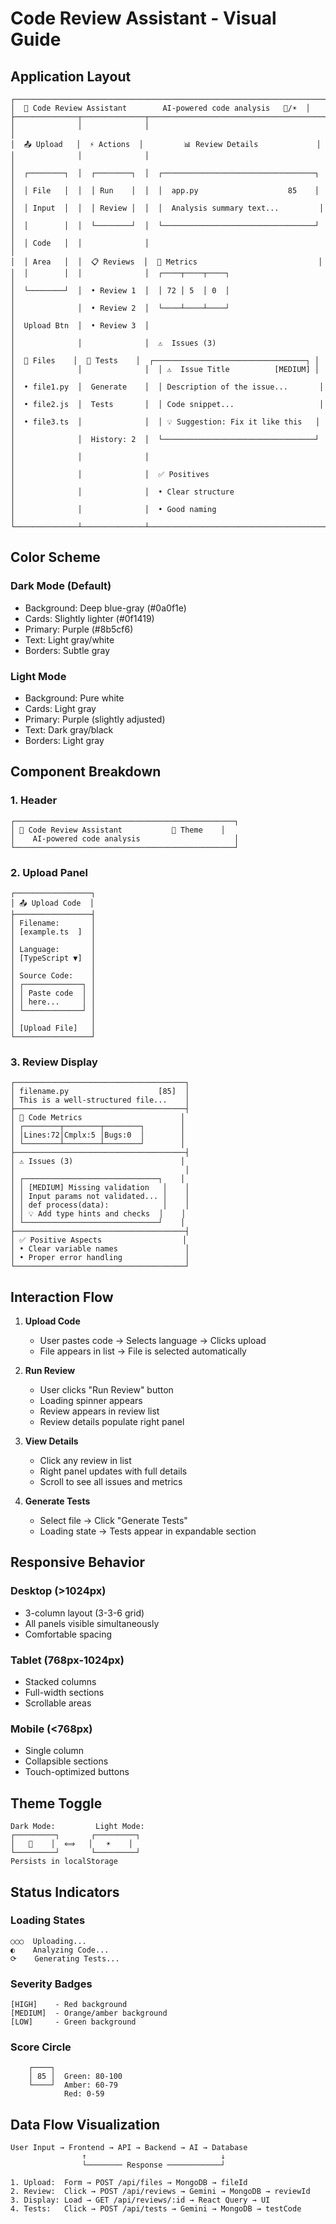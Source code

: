 # Code Review Assistant - Visual Guide

## Application Layout

```
┌─────────────────────────────────────────────────────────────────────┐
│  🔷 Code Review Assistant        AI-powered code analysis   🌙/☀️  │
├──────────────┬──────────────┬────────────────────────────────────────┤
│              │              │                                        │
│  📤 Upload   │  ⚡ Actions  │         📊 Review Details             │
│              │              │                                        │
│  ┌────────┐  │  ┌────────┐  │  ┌──────────────────────────────────┐ │
│  │ File   │  │  │ Run    │  │  │  app.py                    85    │ │
│  │ Input  │  │  │ Review │  │  │  Analysis summary text...         │ │
│  │        │  │  └────────┘  │  └──────────────────────────────────┘ │
│  │ Code   │  │              │                                        │
│  │ Area   │  │  📋 Reviews  │  🎯 Metrics                           │
│  │        │  │              │  ┌────┬────┬────┐                     │
│  └────────┘  │  • Review 1  │  │ 72 │ 5  │ 0  │                     │
│              │  • Review 2  │  └────┴────┴────┘                     │
│  Upload Btn  │  • Review 3  │                                        │
│              │              │  ⚠️  Issues (3)                        │
│  📁 Files    │  🧪 Tests    │  ┌──────────────────────────────────┐ │
│              │              │  │ ⚠️  Issue Title          [MEDIUM] │ │
│  • file1.py  │  Generate    │  │ Description of the issue...       │ │
│  • file2.js  │  Tests       │  │ Code snippet...                   │ │
│  • file3.ts  │              │  │ 💡 Suggestion: Fix it like this   │ │
│              │  History: 2  │  └──────────────────────────────────┘ │
│              │              │                                        │
│              │              │  ✅ Positives                          │
│              │              │  • Clear structure                     │
│              │              │  • Good naming                         │
└──────────────┴──────────────┴────────────────────────────────────────┘
```

## Color Scheme

### Dark Mode (Default)
- Background: Deep blue-gray (#0a0f1e)
- Cards: Slightly lighter (#0f1419)
- Primary: Purple (#8b5cf6)
- Text: Light gray/white
- Borders: Subtle gray

### Light Mode
- Background: Pure white
- Cards: Light gray
- Primary: Purple (slightly adjusted)
- Text: Dark gray/black
- Borders: Light gray

## Component Breakdown

### 1. Header
```
┌─────────────────────────────────────────────────┐
│ 🔷 Code Review Assistant           🌙 Theme    │
│    AI-powered code analysis                     │
└─────────────────────────────────────────────────┘
```

### 2. Upload Panel
```
┌─────────────────┐
│ 📤 Upload Code  │
├─────────────────┤
│ Filename:       │
│ [example.ts  ]  │
│                 │
│ Language:       │
│ [TypeScript ▼]  │
│                 │
│ Source Code:    │
│ ┌─────────────┐ │
│ │ Paste code  │ │
│ │ here...     │ │
│ └─────────────┘ │
│                 │
│ [Upload File]   │
└─────────────────┘
```

### 3. Review Display
```
┌──────────────────────────────────────┐
│ filename.py                    [85]  │
│ This is a well-structured file...    │
├──────────────────────────────────────┤
│ 🎯 Code Metrics                      │
│ ┌────────┬────────┬────────┐        │
│ │Lines:72│Cmplx:5 │Bugs:0  │        │
│ └────────┴────────┴────────┘        │
├──────────────────────────────────────┤
│ ⚠️ Issues (3)                        │
│                                      │
│ ┌──────────────────────────────┐    │
│ │ [MEDIUM] Missing validation   │    │
│ │ Input params not validated... │    │
│ │ def process(data):            │    │
│ │ 💡 Add type hints and checks  │    │
│ └──────────────────────────────┘    │
├──────────────────────────────────────┤
│ ✅ Positive Aspects                  │
│ • Clear variable names               │
│ • Proper error handling              │
└──────────────────────────────────────┘
```

## Interaction Flow

1. **Upload Code**
   - User pastes code → Selects language → Clicks upload
   - File appears in list → File is selected automatically

2. **Run Review**
   - User clicks "Run Review" button
   - Loading spinner appears
   - Review appears in review list
   - Review details populate right panel

3. **View Details**
   - Click any review in list
   - Right panel updates with full details
   - Scroll to see all issues and metrics

4. **Generate Tests**
   - Select file → Click "Generate Tests"
   - Loading state → Tests appear in expandable section

## Responsive Behavior

### Desktop (>1024px)
- 3-column layout (3-3-6 grid)
- All panels visible simultaneously
- Comfortable spacing

### Tablet (768px-1024px)
- Stacked columns
- Full-width sections
- Scrollable areas

### Mobile (<768px)
- Single column
- Collapsible sections
- Touch-optimized buttons

## Theme Toggle

```
Dark Mode:         Light Mode:
┌─────────┐       ┌─────────┐
│   🌙    │  ⟺   │   ☀️    │
└─────────┘       └─────────┘
Persists in localStorage
```

## Status Indicators

### Loading States
```
○○○  Uploading...
◐    Analyzing Code...
⟳    Generating Tests...
```

### Severity Badges
```
[HIGH]    - Red background
[MEDIUM]  - Orange/amber background  
[LOW]     - Green background
```

### Score Circle
```
    ┌────┐
    │ 85 │  Green: 80-100
    └────┘  Amber: 60-79
            Red: 0-59
```

## Data Flow Visualization

```
User Input → Frontend → API → Backend → AI → Database
                ↑                              ↓
                └──────── Response ────────────┘

1. Upload:  Form → POST /api/files → MongoDB → fileId
2. Review:  Click → POST /api/reviews → Gemini → MongoDB → reviewId
3. Display: Load → GET /api/reviews/:id → React Query → UI
4. Tests:   Click → POST /api/tests → Gemini → MongoDB → testCode
```
